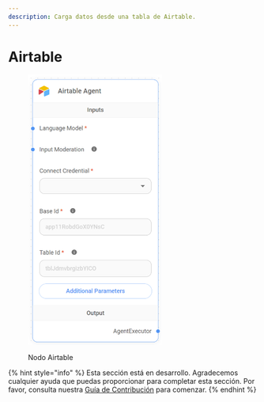 ```yaml
---
description: Carga datos desde una tabla de Airtable.
---
```


# Airtable

<figure><img src="../../../../.gitbook/assets/image_airtable (1).png" alt="" width="271"><figcaption><p>Nodo Airtable</p></figcaption></figure>

{% hint style="info" %}
Esta sección está en desarrollo. Agradecemos cualquier ayuda que puedas proporcionar para completar esta sección. Por favor, consulta nuestra [Guía de Contribución](../../../../contributing/) para comenzar.
{% endhint %}

